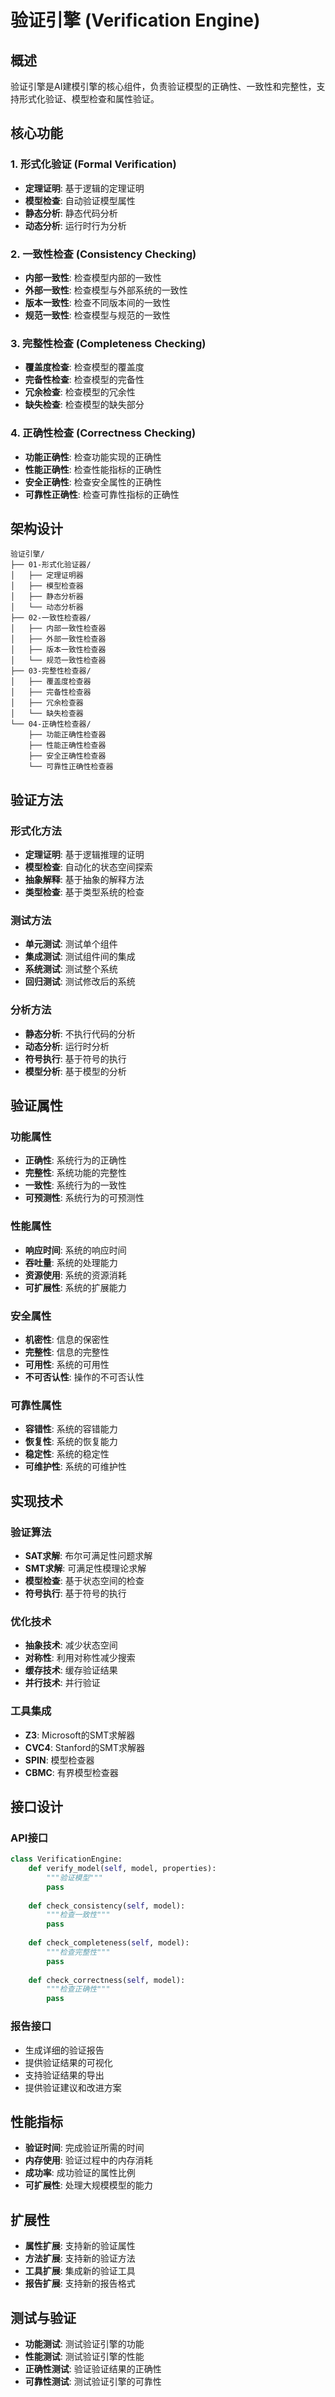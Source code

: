 # 验证引擎 (Verification Engine)

## 概述

验证引擎是AI建模引擎的核心组件，负责验证模型的正确性、一致性和完整性，支持形式化验证、模型检查和属性验证。

## 核心功能

### 1. 形式化验证 (Formal Verification)

- **定理证明**: 基于逻辑的定理证明
- **模型检查**: 自动验证模型属性
- **静态分析**: 静态代码分析
- **动态分析**: 运行时行为分析

### 2. 一致性检查 (Consistency Checking)

- **内部一致性**: 检查模型内部的一致性
- **外部一致性**: 检查模型与外部系统的一致性
- **版本一致性**: 检查不同版本间的一致性
- **规范一致性**: 检查模型与规范的一致性

### 3. 完整性检查 (Completeness Checking)

- **覆盖度检查**: 检查模型的覆盖度
- **完备性检查**: 检查模型的完备性
- **冗余检查**: 检查模型的冗余性
- **缺失检查**: 检查模型的缺失部分

### 4. 正确性检查 (Correctness Checking)

- **功能正确性**: 检查功能实现的正确性
- **性能正确性**: 检查性能指标的正确性
- **安全正确性**: 检查安全属性的正确性
- **可靠性正确性**: 检查可靠性指标的正确性

## 架构设计

```text
验证引擎/
├── 01-形式化验证器/
│   ├── 定理证明器
│   ├── 模型检查器
│   ├── 静态分析器
│   └── 动态分析器
├── 02-一致性检查器/
│   ├── 内部一致性检查器
│   ├── 外部一致性检查器
│   ├── 版本一致性检查器
│   └── 规范一致性检查器
├── 03-完整性检查器/
│   ├── 覆盖度检查器
│   ├── 完备性检查器
│   ├── 冗余检查器
│   └── 缺失检查器
└── 04-正确性检查器/
    ├── 功能正确性检查器
    ├── 性能正确性检查器
    ├── 安全正确性检查器
    └── 可靠性正确性检查器
```

## 验证方法

### 形式化方法

- **定理证明**: 基于逻辑推理的证明
- **模型检查**: 自动化的状态空间探索
- **抽象解释**: 基于抽象的解释方法
- **类型检查**: 基于类型系统的检查

### 测试方法

- **单元测试**: 测试单个组件
- **集成测试**: 测试组件间的集成
- **系统测试**: 测试整个系统
- **回归测试**: 测试修改后的系统

### 分析方法

- **静态分析**: 不执行代码的分析
- **动态分析**: 运行时分析
- **符号执行**: 基于符号的执行
- **模型分析**: 基于模型的分析

## 验证属性

### 功能属性

- **正确性**: 系统行为的正确性
- **完整性**: 系统功能的完整性
- **一致性**: 系统行为的一致性
- **可预测性**: 系统行为的可预测性

### 性能属性

- **响应时间**: 系统的响应时间
- **吞吐量**: 系统的处理能力
- **资源使用**: 系统的资源消耗
- **可扩展性**: 系统的扩展能力

### 安全属性

- **机密性**: 信息的保密性
- **完整性**: 信息的完整性
- **可用性**: 系统的可用性
- **不可否认性**: 操作的不可否认性

### 可靠性属性

- **容错性**: 系统的容错能力
- **恢复性**: 系统的恢复能力
- **稳定性**: 系统的稳定性
- **可维护性**: 系统的可维护性

## 实现技术

### 验证算法

- **SAT求解**: 布尔可满足性问题求解
- **SMT求解**: 可满足性模理论求解
- **模型检查**: 基于状态空间的检查
- **符号执行**: 基于符号的执行

### 优化技术

- **抽象技术**: 减少状态空间
- **对称性**: 利用对称性减少搜索
- **缓存技术**: 缓存验证结果
- **并行技术**: 并行验证

### 工具集成

- **Z3**: Microsoft的SMT求解器
- **CVC4**: Stanford的SMT求解器
- **SPIN**: 模型检查器
- **CBMC**: 有界模型检查器

## 接口设计

### API接口

```python
class VerificationEngine:
    def verify_model(self, model, properties):
        """验证模型"""
        pass
    
    def check_consistency(self, model):
        """检查一致性"""
        pass
    
    def check_completeness(self, model):
        """检查完整性"""
        pass
    
    def check_correctness(self, model):
        """检查正确性"""
        pass
```

### 报告接口

- 生成详细的验证报告
- 提供验证结果的可视化
- 支持验证结果的导出
- 提供验证建议和改进方案

## 性能指标

- **验证时间**: 完成验证所需的时间
- **内存使用**: 验证过程中的内存消耗
- **成功率**: 成功验证的属性比例
- **可扩展性**: 处理大规模模型的能力

## 扩展性

- **属性扩展**: 支持新的验证属性
- **方法扩展**: 支持新的验证方法
- **工具扩展**: 集成新的验证工具
- **报告扩展**: 支持新的报告格式

## 测试与验证

- **功能测试**: 测试验证引擎的功能
- **性能测试**: 测试验证引擎的性能
- **正确性测试**: 验证验证结果的正确性
- **可靠性测试**: 测试验证引擎的可靠性

